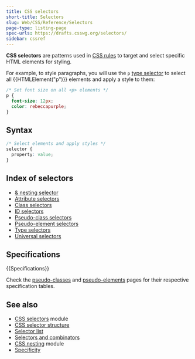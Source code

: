 ```yaml
---
title: CSS selectors
short-title: Selectors
slug: Web/CSS/Reference/Selectors
page-type: listing-page
spec-urls: https://drafts.csswg.org/selectors/
sidebar: cssref
---
```


**CSS selectors** are patterns used in [CSS rules](/en-US/docs/Web/CSS/CSS_syntax/Syntax#css_rulesets) to target and select specific HTML elements for styling.

For example, to style paragraphs, you will use the `p` [type selector](/en-US/docs/Web/CSS/Reference/Selectors/Type_selectors) to select all {{HTMLElement("p")}} elements and apply a style to them:

```css
/* Set font size on all <p> elements */
p {
  font-size: 12px;
  color: rebeccapurple;
}
```

## Syntax

```css
/* Select elements and apply styles */
selector {
  property: value;
}
```

## Index of selectors

- [& nesting selector](/en-US/docs/Web/CSS/Reference/Selectors/Nesting_selector)
- [Attribute selectors](/en-US/docs/Web/CSS/Reference/Selectors/Attribute_selectors)
- [Class selectors](/en-US/docs/Web/CSS/Reference/Selectors/Class_selectors)
- [ID selectors](/en-US/docs/Web/CSS/Reference/Selectors/ID_selectors)
- [Pseudo-class selectors](/en-US/docs/Web/CSS/Reference/Selectors/Pseudo-classes)
- [Pseudo-element selectors](/en-US/docs/Web/CSS/Reference/Selectors/Pseudo-elements)
- [Type selectors](/en-US/docs/Web/CSS/Reference/Selectors/Type_selectors)
- [Universal selectors](/en-US/docs/Web/CSS/Reference/Selectors/Universal_selectors)

## Specifications

{{Specifications}}

Check the [pseudo-classes](/en-US/docs/Web/CSS/Reference/Selectors/Pseudo-classes#specifications) and [pseudo-elements](/en-US/docs/Web/CSS/Reference/Selectors/Pseudo-elements#specifications) pages for their respective specification tables.

## See also

- [CSS selectors](/en-US/docs/Web/CSS/CSS_selectors) module
- [CSS selector structure](/en-US/docs/Web/CSS/CSS_selectors/Selector_structure)
- [Selector list](/en-US/docs/Web/CSS/Reference/Selectors/Selector_list)
- [Selectors and combinators](/en-US/docs/Web/CSS/CSS_selectors/Selectors_and_combinators)
- [CSS nesting](/en-US/docs/Web/CSS/CSS_nesting) module
- [Specificity](/en-US/docs/Web/CSS/CSS_cascade/Specificity)
